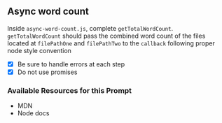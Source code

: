 ## Async word count

Inside `async-word-count.js`, complete `getTotalWordCount`. `getTotalWordCount` should pass the combined word count of the files located at `filePathOne` and `filePathTwo` to the `callback` following proper node style convention

- [X] Be sure to handle errors at each step
- [X] Do not use promises

### Available Resources for this Prompt

* MDN
* Node docs

